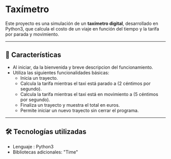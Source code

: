 # Taxímetro
Este proyecto es una simulación de un **taxímetro digital**, desarrollado en Python3, que calcula el costo de un viaje en función del tiempo y la tarifa por parada y movimiento.

---

## 🚀 Características

* Al iniciar, da la bienvenida y breve descripcion del funcionamiento.
* Utiliza las siguientes funcionalidades básicas:
    - Inicia un trayecto.
    - Calcula la tarifa mientras el taxi está parado a (2 céntimos por segundo).
    - Calcula la tarifa mientras el taxi está en movimiento a (5 céntimos por segundo).
    - Finaliza un trayecto y muestra el total en euros.
    - Permite iniciar un nuevo trayecto sin cerrar el programa.

---

## 🛠️ Tecnologías utilizadas

- Lenguaje : Python3
- Bibliotecas adicionales: "Time"

